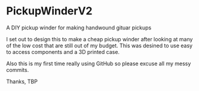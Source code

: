 # PickupWinderV2
A DIY pickup winder for making handwound gituar pickups

I set out to design this to make a cheap pickup winder after looking at many of the low cost that are still out of my budget. 
This was desined to use easy to access components and a 3D printed case.

Also this is my first time really using GitHub so please excuse all my messy commits. 

Thanks,
TBP
